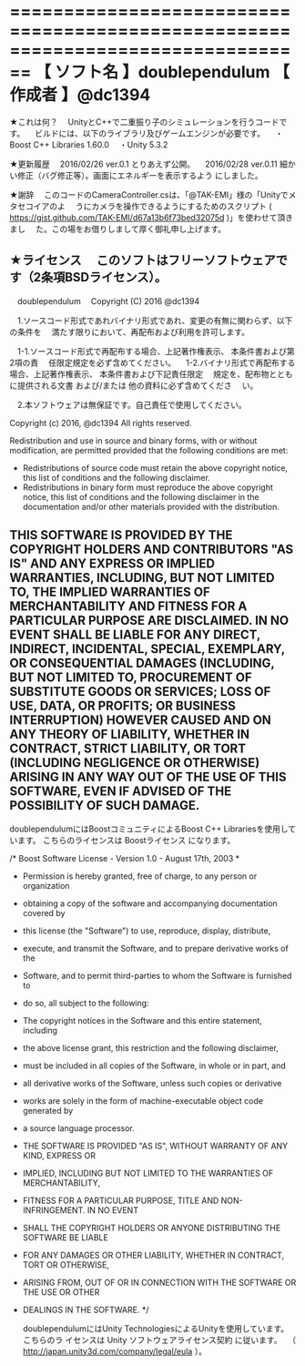 ================================================================================
【 ソフト名 】doublependulum
【  作成者  】@dc1394
================================================================================

★これは何？
　UnityとC++で二重振り子のシミュレーションを行うコードです。
　ビルドには、以下のライブラリ及びゲームエンジンが必要です。
　・Boost C++ Libraries 1.60.0
　・Unity 5.3.2

★更新履歴
　2016/02/26 ver.0.1  とりあえず公開。
　2016/02/28 ver.0.11  細かい修正（バグ修正等）。画面にエネルギーを表示するよう
                       にしました。

★謝辞
　このコードのCameraController.csは、「@TAK-EMI」様の「Unityでメタセコイアのよ
　うにカメラを操作できるようにするためのスクリプト
  ( https://gist.github.com/TAK-EMI/d67a13b6f73bed32075d )」を使わせて頂きまし
　た。この場をお借りしまして厚く御礼申し上げます。

★ライセンス
　このソフトはフリーソフトウェアです（2条項BSDライセンス）。
--------------------------------------------------------------------------------
　doublependulum
　Copyright (C) 2016 @dc1394

　1.ソースコード形式であれバイナリ形式であれ、変更の有無に関わらず、以下の条件を
　満たす限りにおいて、再配布および利用を許可します。

　1-1.ソースコード形式で再配布する場合、上記著作権表示、 本条件書および第2項の責
　任限定規定を必ず含めてください。
　1-2.バイナリ形式で再配布する場合、上記著作権表示、 本条件書および下記責任限定
　規定を、配布物とともに提供される文書 および/または 他の資料に必ず含めてくださ
　い。

　2.本ソフトウェアは無保証です。自己責任で使用してください。

  Copyright (c) 2016, @dc1394
  All rights reserved.

  Redistribution and use in source and binary forms, with or without
  modification, are permitted provided that the following conditions are met:
  * Redistributions of source code must retain the above copyright notice, 
    this list of conditions and the following disclaimer.
  * Redistributions in binary form must reproduce the above copyright notice, 
    this list of conditions and the following disclaimer in the documentation 
    and/or other materials provided with the distribution.

  THIS SOFTWARE IS PROVIDED BY THE COPYRIGHT HOLDERS AND CONTRIBUTORS "AS IS"
  AND
  ANY EXPRESS OR IMPLIED WARRANTIES, INCLUDING, BUT NOT LIMITED TO, THE IMPLIED
  WARRANTIES OF MERCHANTABILITY AND FITNESS FOR A PARTICULAR PURPOSE ARE
  DISCLAIMED. IN NO EVENT SHALL <COPYRIGHT HOLDER> BE LIABLE FOR ANY
  DIRECT, INDIRECT, INCIDENTAL, SPECIAL, EXEMPLARY, OR CONSEQUENTIAL DAMAGES
  (INCLUDING, BUT NOT LIMITED TO, PROCUREMENT OF SUBSTITUTE GOODS OR SERVICES;
  LOSS OF USE, DATA, OR PROFITS; OR BUSINESS INTERRUPTION) HOWEVER CAUSED AND
  ON ANY THEORY OF LIABILITY, WHETHER IN CONTRACT, STRICT LIABILITY, OR TORT
  (INCLUDING NEGLIGENCE OR OTHERWISE) ARISING IN ANY WAY OUT OF THE USE OF THIS
  SOFTWARE, EVEN IF ADVISED OF THE POSSIBILITY OF SUCH DAMAGE.
--------------------------------------------------------------------------------

  doublependulumにはBoostコミュニティによるBoost C++ Librariesを使用しています。
  こちらのライセンスは Boostライセンス になります。

/* Boost Software License - Version 1.0 - August 17th, 2003
*
* Permission is hereby granted, free of charge, to any person or organization
* obtaining a copy of the software and accompanying documentation covered by
* this license (the "Software") to use, reproduce, display, distribute,
* execute, and transmit the Software, and to prepare derivative works of the
* Software, and to permit third-parties to whom the Software is furnished to
* do so, all subject to the following:

* The copyright notices in the Software and this entire statement, including
* the above license grant, this restriction and the following disclaimer,
* must be included in all copies of the Software, in whole or in part, and
* all derivative works of the Software, unless such copies or derivative
* works are solely in the form of machine-executable object code generated by
* a source language processor.

* THE SOFTWARE IS PROVIDED "AS IS", WITHOUT WARRANTY OF ANY KIND, EXPRESS OR
* IMPLIED, INCLUDING BUT NOT LIMITED TO THE WARRANTIES OF MERCHANTABILITY,
* FITNESS FOR A PARTICULAR PURPOSE, TITLE AND NON-INFRINGEMENT. IN NO EVENT
* SHALL THE COPYRIGHT HOLDERS OR ANYONE DISTRIBUTING THE SOFTWARE BE LIABLE
* FOR ANY DAMAGES OR OTHER LIABILITY, WHETHER IN CONTRACT, TORT OR OTHERWISE,
* ARISING FROM, OUT OF OR IN CONNECTION WITH THE SOFTWARE OR THE USE OR OTHER
* DEALINGS IN THE SOFTWARE.
*/

  doublependulumにはUnity TechnologiesによるUnityを使用しています。こちらのラ
  イセンスは Unity ソフトウェアライセンス契約 に従います。
　（ http://japan.unity3d.com/company/legal/eula ）。
